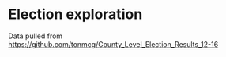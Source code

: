 # Election exploration

Data pulled from https://github.com/tonmcg/County_Level_Election_Results_12-16

